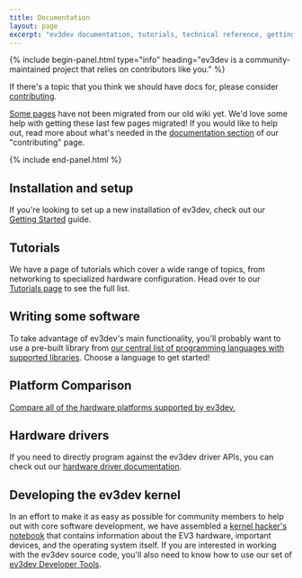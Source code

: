 ```yaml
---
title: Documentation
layout: page
excerpt: "ev3dev documentation, tutorials, technical reference, getting started guides, and information on the underlying technologies."
---
```


{% include begin-panel.html type="info" heading="ev3dev is a community-maintained project that relies on contributors like you." %}

If there's a topic that you think we should have docs for, please
consider [contributing](../contribute).

[Some pages](https://github.com/ev3dev/ev3dev/issues/153#issuecomment-93602107)
have not been migrated from our old wiki yet. We'd love some help
with getting these last few pages migrated! If you would like to
help out, read more about what's needed in the
[documentation section](../contribute#write-some-documentation)
of our "contributing" page.

{% include end-panel.html %}


## Installation and setup

If you're looking to set up a new installation of ev3dev, check out
our [Getting Started](/docs/getting-started) guide.


## Tutorials

We have a page of tutorials which cover a wide range of topics, from
networking to specialized hardware configuration. Head over to our
[Tutorials page](/docs/tutorials) to see the full list.


## Writing some software

To take advantage of ev3dev's main functionality, you'll probably want to
use a pre-built library from [our central list of programming languages with
supported libraries](/docs/programming-languages). Choose a language to
get started!


## Platform Comparison

[Compare all of the hardware platforms supported by ev3dev.](platform-comparison)


## Hardware drivers

If you need to directly program against the ev3dev driver APIs, you can
check out our [hardware driver documentation](/docs/driver-overview).


## Developing the ev3dev kernel

In an effort to make it as easy as possible for community members to help out with core software
development, we have assembled a [kernel hacker's notebook](kernel-hackers-notebook)
that contains information about the EV3 hardware, important devices, and the operating system itself.
If you are interested in working with the ev3dev source code, you'll also need to know how to
use our set of [ev3dev Developer Tools](devtools).
